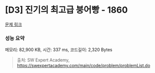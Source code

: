 # [D3] 진기의 최고급 붕어빵 - 1860 

[문제 링크](https://swexpertacademy.com/main/code/problem/problemDetail.do?contestProbId=AV5LsaaqDzYDFAXc) 

### 성능 요약

메모리: 82,900 KB, 시간: 337 ms, 코드길이: 2,320 Bytes



> 출처: SW Expert Academy, https://swexpertacademy.com/main/code/problem/problemList.do